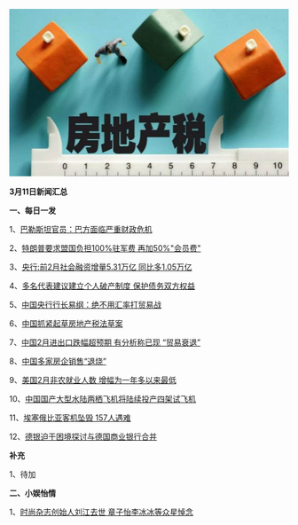    ![02_13](.\03_11.jpg)

**3月11日新闻汇总**

**一、每日一发**

1、[巴勒斯坦官员：巴方面临严重财政危机](https://news.163.com/19/0311/00/E9USN47L0001875O.html)

2、[特朗普要求盟国负担100%驻军费 再加50%"会员费"](https://news.163.com/19/0310/07/E9T0LAP60001875O.html)

3、[央行:前2月社会融资增量5.31万亿 同比多1.05万亿](https://news.163.com/19/0311/02/E9V3TB0F00018AOP.html)

4、[多名代表建议建立个人破产制度 保护债务双方权益](https://news.163.com/19/0311/02/E9V3SMPQ00018AOP.html)

5、[中国央行行长易纲：绝不用汇率打贸易战](https://www.zaobao.com/finance/china/story20190311-938897)

6、[中国抓紧起草房地产税法草案](https://www.zaobao.com/finance/china/story20190310-938685)

7、[中国2月进出口跌幅超预期 有分析称已现 “贸易衰退”](https://www.zaobao.com/finance/china/story20190309-938444)

8、[中国多家房企销售“退烧”](https://www.zaobao.com/finance/china/story20190308-938127)

9、[美国2月非农就业人数 增幅为一年多以来最低](https://www.zaobao.com/finance/world/story20190309-938450)

10、[中国国产大型水陆两栖飞机将陆续投产四架试飞机](https://www.zaobao.com/realtime/china/story20190310-938746)

11、[埃塞俄比亚客机坠毁 157人遇难](http://www.ftchinese.com/story/001081805)

12、[德银迫于困境探讨与德国商业银行合并](http://www.ftchinese.com/story/001081804)



**补充**

1、待加



**二、小娱怡情**

1、[时尚杂志创始人刘江去世 章子怡李冰冰等众星悼念](http://news.67.com/heise/2019/03/10/938274.html)